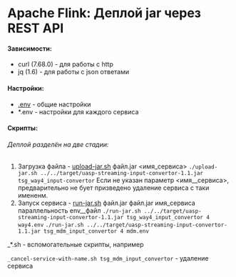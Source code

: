 # Apache Flink: Деплой jar через REST API

#### Зависимости:

- curl (7.68.0) - для работы с http
- jq (1.6) - для работы с json ответами

#### Настройки:

- [.env](.env) - общие настройки
- *.env - настройки для каждого сервиса

#### Скрипты:

###### Деплой разделён на две стадии:

1. Загрузка файла  - [upload-jar.sh](upload-jar.sh) файл.jar <имя_сервиса>
   `./upload-jar.sh ../../target/uasp-streaming-input-convertor-1.1.jar tsg_way4_input-convertor`
   Если не указан параметр <имя__сервиса>, предварительно не бует призведено удаление сервиса с таки имененм.
2. Запуск сервиса - [run-jar.sh](upload-jar.sh) файл.jar файл.jar имя_сервиса параллельность env__файл
   `./run-jar.sh ../../target/uasp-streaming-input-convertor-1.1.jar tsg_way4_input_convertor 4 way4.env`
   `./run-jar.sh ../../target/uasp-streaming-input-convertor-1.1.jar tsg_mdm_input_convertor 4 mdm.env`

_*.sh - вспомогательные скрипты, например

`_cancel-service-with-name.sh tsg_mdm_input_convertor` - удаление сервиса
